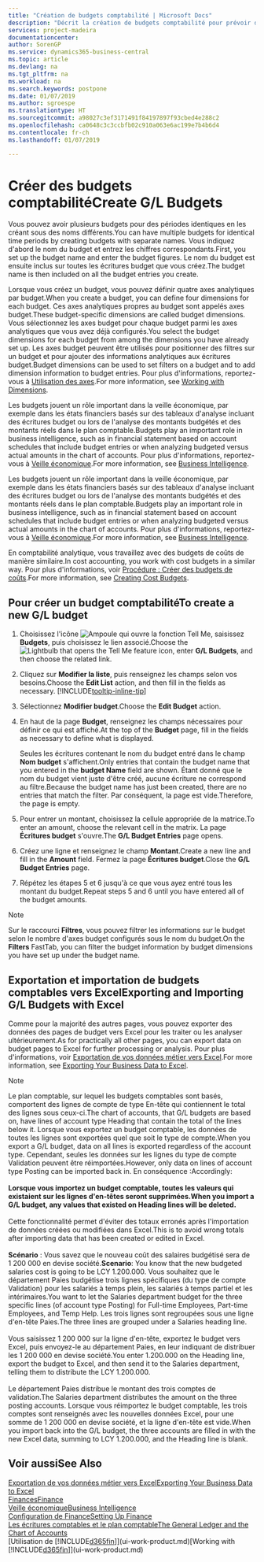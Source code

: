 ```yaml
---
title: "Création de budgets comptabilité | Microsoft Docs"
description: "Décrit la création de budgets comptabilité pour prévoir différentes activités financières et affecter des axes analytiques à des fins de veille économique."
services: project-madeira
documentationcenter: 
author: SorenGP
ms.service: dynamics365-business-central
ms.topic: article
ms.devlang: na
ms.tgt_pltfrm: na
ms.workload: na
ms.search.keywords: postpone
ms.date: 01/07/2019
ms.author: sgroespe
ms.translationtype: HT
ms.sourcegitcommit: a98027c3ef3171491f84197897f93cbed4e288c2
ms.openlocfilehash: ca0648c3c3ccbfb02c910a063e6ac199e7b4b6d4
ms.contentlocale: fr-ch
ms.lasthandoff: 01/07/2019

---
```

# <a name="create-gl-budgets"></a><span data-ttu-id="0e34f-103">Créer des budgets comptabilité</span><span class="sxs-lookup"><span data-stu-id="0e34f-103">Create G/L Budgets</span></span>
<span data-ttu-id="0e34f-104">Vous pouvez avoir plusieurs budgets pour des périodes identiques en les créant sous des noms différents.</span><span class="sxs-lookup"><span data-stu-id="0e34f-104">You can have multiple budgets for identical time periods by creating budgets with separate names.</span></span> <span data-ttu-id="0e34f-105">Vous indiquez d'abord le nom du budget et entrez les chiffres correspondants.</span><span class="sxs-lookup"><span data-stu-id="0e34f-105">First, you set up the budget name and enter the budget figures.</span></span> <span data-ttu-id="0e34f-106">Le nom du budget est ensuite inclus sur toutes les écritures budget que vous créez.</span><span class="sxs-lookup"><span data-stu-id="0e34f-106">The budget name is then included on all the budget entries you create.</span></span>  

 <span data-ttu-id="0e34f-107">Lorsque vous créez un budget, vous pouvez définir quatre axes analytiques par budget.</span><span class="sxs-lookup"><span data-stu-id="0e34f-107">When you create a budget, you can define four dimensions for each budget.</span></span> <span data-ttu-id="0e34f-108">Ces axes analytiques propres au budget sont appelés axes budget.</span><span class="sxs-lookup"><span data-stu-id="0e34f-108">These budget-specific dimensions are called budget dimensions.</span></span> <span data-ttu-id="0e34f-109">Vous sélectionnez les axes budget pour chaque budget parmi les axes analytiques que vous avez déjà configurés.</span><span class="sxs-lookup"><span data-stu-id="0e34f-109">You select the budget dimensions for each budget from among the dimensions you have already set up.</span></span> <span data-ttu-id="0e34f-110">Les axes budget peuvent être utilisés pour positionner des filtres sur un budget et pour ajouter des informations analytiques aux écritures budget.</span><span class="sxs-lookup"><span data-stu-id="0e34f-110">Budget dimensions can be used to set filters on a budget and to add dimension information to budget entries.</span></span> <span data-ttu-id="0e34f-111">Pour plus d'informations, reportez-vous à [Utilisation des axes](finance-dimensions.md).</span><span class="sxs-lookup"><span data-stu-id="0e34f-111">For more information, see [Working with Dimensions](finance-dimensions.md).</span></span>

 <span data-ttu-id="0e34f-112">Les budgets jouent un rôle important dans la veille économique, par exemple dans les états financiers basés sur des tableaux d'analyse incluant des écritures budget ou lors de l'analyse des montants budgétés et des montants réels dans le plan comptable.</span><span class="sxs-lookup"><span data-stu-id="0e34f-112">Budgets play an important role in business intelligence, such as in financial statement based on account schedules that include budget entries or when analyzing budgeted versus actual amounts in the chart of accounts.</span></span> <span data-ttu-id="0e34f-113">Pour plus d'informations, reportez-vous à [Veille économique](bi.md).</span><span class="sxs-lookup"><span data-stu-id="0e34f-113">For more information, see [Business Intelligence](bi.md).</span></span>

 <span data-ttu-id="0e34f-114">Les budgets jouent un rôle important dans la veille économique, par exemple dans les états financiers basés sur des tableaux d'analyse incluant des écritures budget ou lors de l'analyse des montants budgétés et des montants réels dans le plan comptable.</span><span class="sxs-lookup"><span data-stu-id="0e34f-114">Budgets play an important role in business intelligence, such as in financial statement based on account schedules that include budget entries or when analyzing budgeted versus actual amounts in the chart of accounts.</span></span> <span data-ttu-id="0e34f-115">Pour plus d'informations, reportez-vous à [Veille économique](bi.md).</span><span class="sxs-lookup"><span data-stu-id="0e34f-115">For more information, see [Business Intelligence](bi.md).</span></span>

<span data-ttu-id="0e34f-116">En comptabilité analytique, vous travaillez avec des budgets de coûts de manière similaire.</span><span class="sxs-lookup"><span data-stu-id="0e34f-116">In cost accounting, you work with cost budgets in a similar way.</span></span> <span data-ttu-id="0e34f-117">Pour plus d'informations, voir [Procédure : Créer des budgets de coûts](finance-create-cost-budgets.md).</span><span class="sxs-lookup"><span data-stu-id="0e34f-117">For more information, see [Creating Cost Budgets](finance-create-cost-budgets.md).</span></span>    

## <a name="to-create-a-new-gl-budget"></a><span data-ttu-id="0e34f-118">Pour créer un budget comptabilité</span><span class="sxs-lookup"><span data-stu-id="0e34f-118">To create a new G/L budget</span></span>  
1. <span data-ttu-id="0e34f-119">Choisissez l'icône ![Ampoule qui ouvre la fonction Tell Me](media/ui-search/search_small.png "Dites-moi ce que vous voulez faire"), saisissez **Budgets**, puis choisissez le lien associé.</span><span class="sxs-lookup"><span data-stu-id="0e34f-119">Choose the ![Lightbulb that opens the Tell Me feature](media/ui-search/search_small.png "Tell me what you want to do") icon, enter **G/L Budgets**, and then choose the related link.</span></span>  
2. <span data-ttu-id="0e34f-120">Cliquez sur **Modifier la liste**, puis renseignez les champs selon vos besoins.</span><span class="sxs-lookup"><span data-stu-id="0e34f-120">Choose the **Edit List** action, and then fill in the fields as necessary.</span></span> [!INCLUDE[tooltip-inline-tip](includes/tooltip-inline-tip_md.md)]  
3. <span data-ttu-id="0e34f-121">Sélectionnez **Modifier budget**.</span><span class="sxs-lookup"><span data-stu-id="0e34f-121">Choose the **Edit Budget** action.</span></span>
4. <span data-ttu-id="0e34f-122">En haut de la page **Budget**, renseignez les champs nécessaires pour définir ce qui est affiché.</span><span class="sxs-lookup"><span data-stu-id="0e34f-122">At the top of the **Budget** page, fill in the fields as necessary to define what is displayed.</span></span>  

    <span data-ttu-id="0e34f-123">Seules les écritures contenant le nom du budget entré dans le champ **Nom budget** s'affichent.</span><span class="sxs-lookup"><span data-stu-id="0e34f-123">Only entries that contain the budget name that you entered in the **budget Name** field are shown.</span></span> <span data-ttu-id="0e34f-124">Étant donné que le nom du budget vient juste d'être créé, aucune écriture ne correspond au filtre.</span><span class="sxs-lookup"><span data-stu-id="0e34f-124">Because the budget name has just been created, there are no entries that match the filter.</span></span> <span data-ttu-id="0e34f-125">Par conséquent, la page est vide.</span><span class="sxs-lookup"><span data-stu-id="0e34f-125">Therefore, the page is empty.</span></span>  
5. <span data-ttu-id="0e34f-126">Pour entrer un montant, choisissez la cellule appropriée de la matrice.</span><span class="sxs-lookup"><span data-stu-id="0e34f-126">To enter an amount, choose the relevant cell in the matrix.</span></span> <span data-ttu-id="0e34f-127">La page **Écritures budget** s'ouvre.</span><span class="sxs-lookup"><span data-stu-id="0e34f-127">The **G/L Budget Entries** page opens.</span></span>  
6. <span data-ttu-id="0e34f-128">Créez une ligne et renseignez le champ **Montant**.</span><span class="sxs-lookup"><span data-stu-id="0e34f-128">Create a new line and fill in the **Amount** field.</span></span> <span data-ttu-id="0e34f-129">Fermez la page **Écritures budget**.</span><span class="sxs-lookup"><span data-stu-id="0e34f-129">Close the **G/L Budget Entries** page.</span></span>  
7. <span data-ttu-id="0e34f-130">Répétez les étapes 5 et 6 jusqu'à ce que vous ayez entré tous les montant du budget.</span><span class="sxs-lookup"><span data-stu-id="0e34f-130">Repeat steps 5 and 6 until you have entered all of the budget amounts.</span></span>  

> [!NOTE]  
>  <span data-ttu-id="0e34f-131">Sur le raccourci **Filtres**, vous pouvez filtrer les informations sur le budget selon le nombre d'axes budget configurés sous le nom du budget.</span><span class="sxs-lookup"><span data-stu-id="0e34f-131">On the **Filters** FastTab, you can filter the budget information by budget dimensions you have set up under the budget name.</span></span>

## <a name="exporting-and-importing-gl-budgets-with-excel"></a><span data-ttu-id="0e34f-132">Exportation et importation de budgets comptables vers Excel</span><span class="sxs-lookup"><span data-stu-id="0e34f-132">Exporting and Importing G/L Budgets with Excel</span></span>
<span data-ttu-id="0e34f-133">Comme pour la majorité des autres pages, vous pouvez exporter des données des pages de budget vers Excel pour les traiter ou les analyser ultérieurement.</span><span class="sxs-lookup"><span data-stu-id="0e34f-133">As for practically all other pages, you can export data on budget pages to Excel for further processing or analysis.</span></span> <span data-ttu-id="0e34f-134">Pour plus d'informations, voir [Exportation de vos données métier vers Excel](about-export-data.md).</span><span class="sxs-lookup"><span data-stu-id="0e34f-134">For more information, see [Exporting Your Business Data to Excel](about-export-data.md).</span></span>

> [!NOTE]
> <span data-ttu-id="0e34f-135">Le plan comptable, sur lequel les budgets comptables sont basés, comportent des lignes de compte de type En-tête qui contiennent le total des lignes sous ceux-ci.</span><span class="sxs-lookup"><span data-stu-id="0e34f-135">The chart of accounts, that G/L budgets are based on, have lines of account type Heading that contain the total of the lines below it.</span></span> <span data-ttu-id="0e34f-136">Lorsque vous exportez un budget comptable, les données de toutes les lignes sont exportées quel que soit le type de compte.</span><span class="sxs-lookup"><span data-stu-id="0e34f-136">When you export a G/L budget, data on all lines is exported regardless of the account type.</span></span> <span data-ttu-id="0e34f-137">Cependant, seules les données sur les lignes du type de compte Validation peuvent être réimportées.</span><span class="sxs-lookup"><span data-stu-id="0e34f-137">However, only data on lines of account type Posting can be imported back in.</span></span> <span data-ttu-id="0e34f-138">En conséquence :</span><span class="sxs-lookup"><span data-stu-id="0e34f-138">Accordingly:</span></span> <br /><br /> <span data-ttu-id="0e34f-139">**Lorsque vous importez un budget comptable, toutes les valeurs qui existaient sur les lignes d'en-têtes seront supprimées.**</span><span class="sxs-lookup"><span data-stu-id="0e34f-139">**When you import a G/L budget, any values that existed on Heading lines will be deleted.**</span></span> <br /><br /> <span data-ttu-id="0e34f-140">Cette fonctionnalité permet d'éviter des totaux erronés après l'importation de données créées ou modifiées dans Excel.</span><span class="sxs-lookup"><span data-stu-id="0e34f-140">This is to avoid wrong totals after importing data that has been created or edited in Excel.</span></span><br /><br /> <span data-ttu-id="0e34f-141">**Scénario** : Vous savez que le nouveau coût des salaires budgétisé sera de 1 200 000 en devise société.</span><span class="sxs-lookup"><span data-stu-id="0e34f-141">**Scenario**: You know that the new budgeted salaries cost is going to be LCY 1.200.000.</span></span> <span data-ttu-id="0e34f-142">Vous souhaitez que le département Paies budgétise trois lignes spécifiques (du type de compte Validation) pour les salariés à temps plein, les salariés à temps partiel et les intérimaires.</span><span class="sxs-lookup"><span data-stu-id="0e34f-142">You want to let the Salaries department budget for the three specific lines (of account type Posting) for Full-time Employees, Part-time Employees, and Temp Help.</span></span> <span data-ttu-id="0e34f-143">Les trois lignes sont regroupées sous une ligne d'en-tête Paies.</span><span class="sxs-lookup"><span data-stu-id="0e34f-143">The three lines are grouped under a Salaries heading line.</span></span><br /><br /><span data-ttu-id="0e34f-144">Vous saisissez 1 200 000 sur la ligne d'en-tête, exportez le budget vers Excel, puis envoyez-le au département Paies, en leur indiquant de distribuer les 1 200 000 en devise société.</span><span class="sxs-lookup"><span data-stu-id="0e34f-144">You enter 1.200.000 on the Heading line, export the budget to Excel, and then send it to the Salaries department, telling them to distribute the LCY 1.200.000.</span></span><br /><br /> <span data-ttu-id="0e34f-145">Le département Paies distribue le montant des trois comptes de validation.</span><span class="sxs-lookup"><span data-stu-id="0e34f-145">The Salaries department distributes the amount on the three posting accounts.</span></span> <span data-ttu-id="0e34f-146">Lorsque vous réimportez le budget comptable, les trois comptes sont renseignés avec les nouvelles données Excel, pour une somme de 1 200 000 en devise société, et la ligne d'en-tête est vide.</span><span class="sxs-lookup"><span data-stu-id="0e34f-146">When you import back into the G/L budget, the three accounts are filled in with the new Excel data, summing to LCY 1.200.000, and the Heading line is blank.</span></span>

## <a name="see-also"></a><span data-ttu-id="0e34f-147">Voir aussi</span><span class="sxs-lookup"><span data-stu-id="0e34f-147">See Also</span></span>
[<span data-ttu-id="0e34f-148">Exportation de vos données métier vers Excel</span><span class="sxs-lookup"><span data-stu-id="0e34f-148">Exporting Your Business Data to Excel</span></span>](about-export-data.md)  
[<span data-ttu-id="0e34f-149">Finances</span><span class="sxs-lookup"><span data-stu-id="0e34f-149">Finance</span></span>](finance.md)  
[<span data-ttu-id="0e34f-150">Veille économique</span><span class="sxs-lookup"><span data-stu-id="0e34f-150">Business Intelligence</span></span>](bi.md)  
[<span data-ttu-id="0e34f-151">Configuration de Finance</span><span class="sxs-lookup"><span data-stu-id="0e34f-151">Setting Up Finance</span></span>](finance-setup-finance.md)  
[<span data-ttu-id="0e34f-152">Les écritures comptables et le plan comptable</span><span class="sxs-lookup"><span data-stu-id="0e34f-152">The General Ledger and the Chart of Accounts</span></span>](finance-general-ledger.md)  
<span data-ttu-id="0e34f-153">[Utilisation de [!INCLUDE[d365fin](includes/d365fin_md.md)]](ui-work-product.md)</span><span class="sxs-lookup"><span data-stu-id="0e34f-153">[Working with [!INCLUDE[d365fin](includes/d365fin_md.md)]](ui-work-product.md)</span></span>  


